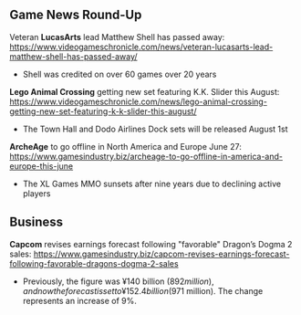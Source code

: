 ## Game News Round-Up
Veteran **LucasArts** lead Matthew Shell has passed away: https://www.videogameschronicle.com/news/veteran-lucasarts-lead-matthew-shell-has-passed-away/
- Shell was credited on over 60 games over 20 years

**Lego Animal Crossing** getting new set featuring K.K. Slider this August: https://www.videogameschronicle.com/news/lego-animal-crossing-getting-new-set-featuring-k-k-slider-this-august/
- The Town Hall and Dodo Airlines Dock sets will be released August 1st

**ArcheAge** to go offline in North America and Europe June 27: https://www.gamesindustry.biz/archeage-to-go-offline-in-america-and-europe-this-june
- The XL Games MMO sunsets after nine years due to declining active players

## Business
**Capcom** revises earnings forecast following "favorable" Dragon’s Dogma 2 sales: https://www.gamesindustry.biz/capcom-revises-earnings-forecast-following-favorable-dragons-dogma-2-sales
- Previously, the figure was ¥140 billion ($892 million), and now the forecast is set to ¥152.4 billion ($971 million). The change represents an increase of 9%.